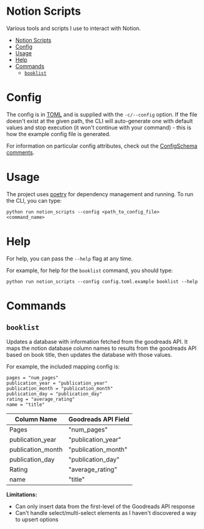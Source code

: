 # Notion Scripts
Various tools and scripts I use to interact with Notion.

- [Notion Scripts](#notion-scripts)
- [Config](#config)
- [Usage](#usage)
- [Help](#help)
- [Commands](#commands)
  - [`booklist`](#booklist)

# Config
The config is in [TOML](https://toml.io/en/) and is supplied with the `-c/--config` option. If the file doesn't exist at the given path, the CLI will auto-generate one with default values and stop execution (it won't continue with your command) - this is how the example config file is generated.

For information on particular config attributes, check out the [ConfigSchema comments](notion_scripts/config.py).

# Usage
The project uses [poetry](https://python-poetry.org/) for dependency management and running. To run the CLI, you can type:

```
python run notion_scripts --config <path_to_config_file> <command_name>
```

# Help
For help, you can pass the `--help` flag at any time. 

For example, for help for the `booklist` command, you should type:

```
python run notion_scripts --config config.toml.example booklist --help
```

# Commands

## `booklist`

Updates a database with information fetched from the goodreads API. It maps the notion database column names to results from the goodreads API based on book title, then updates the database with those values.

For example, the included mapping config is:

```
pages = "num_pages"
publication_year = "publication_year"
publication_month = "publication_month"
publication_day = "publication_day"
rating = "average_rating"
name = "title"
```

| Column Name  | Goodreads API Field  |
|---|---|
| Pages | "num_pages" |
| publication_year | "publication_year" |
| publication_month | "publication_month" |
| publication_day | "publication_day" |
| Rating | "average_rating" |
| name | "title" |

**Limitations:**

* Can only insert data from the first-level of the Goodreads API response
* Can't handle select/multi-select elements as I haven't discovered a way to upsert options
